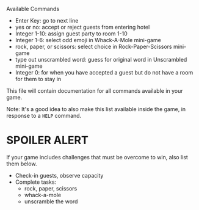 Available Commands

- Enter Key: go to next line
- yes or no: accept or reject guests from entering hotel
- Integer 1-10: assign guest party to room 1-10
- Integer 1-6: select odd emoji in Whack-A-Mole mini-game
- rock, paper, or scissors: select choice in Rock-Paper-Scissors mini-game
- type out unscrambled word: guess for original word in Unscrambled mini-game
- Integer 0: for when you have accepted a guest but do not have a room for them to stay in



This file will contain documentation for all commands available in your game.

Note:  It's a good idea to also make this list available inside the game, in response to a `HELP` command.


# SPOILER ALERT

If your game includes challenges that must be overcome to win, also list them below.

- Check-in guests, observe capacity 
- Complete tasks:
    - rock, paper, scissors 
    - whack-a-mole 
    - unscramble the word 
